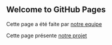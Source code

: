 ## Welcome to GitHub Pages

Cette page a été faite par [notre equipe](https://github.com/matau1405/tuto-heberge-site/edit/master/p-projet.component.html)

Cette page présente  [notre projet](https://github.com/matau1405/tuto-heberge-site/edit/master/p-projet.component.html)
